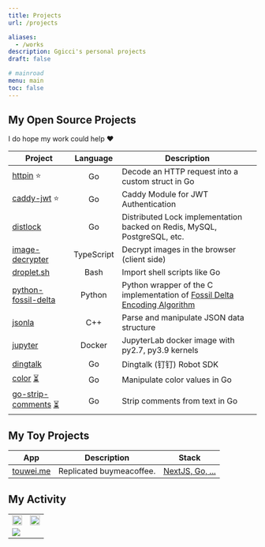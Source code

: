 ```yaml
---
title: Projects
url: /projects

aliases:
  - /works
description: Ggicci's personal projects
draft: false

# mainroad
menu: main
toc: false
---
```


## My Open Source Projects

I do hope my work could help :heart:

| Project                                                                                                |  Language  | Description                                                                                                                                         |
| ------------------------------------------------------------------------------------------------------ | :--------: | --------------------------------------------------------------------------------------------------------------------------------------------------- |
| [httpin](https://github.com/ggicci/httpin) ⭐                                                          |     Go     | Decode an HTTP request into a custom struct in Go                                                                                                   |
| [caddy-jwt](https://github.com/ggicci/caddy-jwt) ⭐                                                    |     Go     | Caddy Module for JWT Authentication                                                                                                                 |
| [distlock](https://github.com/ggicci/distlock)                                                         |     Go     | Distributed Lock implementation backed on Redis, MySQL, PostgreSQL, etc.                                                                            |
| [image-decrypter](https://github.com/ggicci/image-decrypter)                                           | TypeScript | Decrypt images in the browser (client side)                                                                                                         |
| [droplet.sh](https://github.com/ggicci/droplet.sh)                                                     |    Bash    | Import shell scripts like Go                                                                                                                        |
| [python-fossil-delta](https://github.com/ggicci/python-fossil-delta)                                   |   Python   | Python wrapper of the C implementation of [Fossil Delta Encoding Algorithm](https://fossil-scm.org/home/doc/trunk/www/delta_encoder_algorithm.wiki) |
| [jsonla](https://github.com/ggicci/jsonla)                                                             |    C++     | Parse and manipulate JSON data structure                                                                                                            |
| [jupyter](https://github.com/ggicci/jupyter)                                                           |   Docker   | JupyterLab docker image with py2.7, py3.9 kernels                                                                                                   |
| [dingtalk](https://github.com/ggicci/dingtalk)                                                         |     Go     | Dingtalk (钉钉) Robot SDK                                                                                                                           |
| [color](https://github.com/ggicci/color) [⏳](https://github.com/ggicci "WIP")                         |     Go     | Manipulate color values in Go                                                                                                                       |
| [go-strip-comments](https://github.com/ggicci/go-strip-comments) [⏳](https://github.com/ggicci "WIP") |     Go     | Strip comments from text in Go                                                                                                                      |

## My Toy Projects

| App                            | Description              | Stack                                                    |
| ------------------------------ | ------------------------ | -------------------------------------------------------- |
| [touwei.me](https://touwei.me) | Replicated buymeacoffee. | [NextJS, Go, ...](https://stackshare.io/ggicci/touweime) |

## My Activity

<table>
<tbody>
  <tr>
    <td>
      <a href="https://github.com/anuraghazra/github-readme-stats">
        <img src="https://github-readme-stats.vercel.app/api?username=ggicci&count_private=true&hide_title=true&hide_border=true" style="width: 100%" />
      </a>
    </td>
    <td>
      <a href="https://github.com/anuraghazra/github-readme-stats">
        <img src="https://github-readme-stats.vercel.app/api/top-langs?username=ggicci&layout=compact&hide_border=true" style="width: 100%" />
      </a>
    </td>
  </tr>
  <tr>
    <td colspan="2">
      <a href="https://github.com/ashutosh00710/github-readme-activity-graph">
        <img src="https://activity-graph.herokuapp.com/graph?username=ggicci&bg_color=ffffff0a&color=3080ed&line=5094f0&point=4d72f2&hide_border=true" />
      </a>
    </td>
  </tr>
</tbody>
</table>
